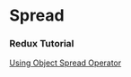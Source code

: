 # Spread

### Redux Tutorial

[Using Object Spread Operator](https://redux.js.org/recipes/using-object-spread-operator)
